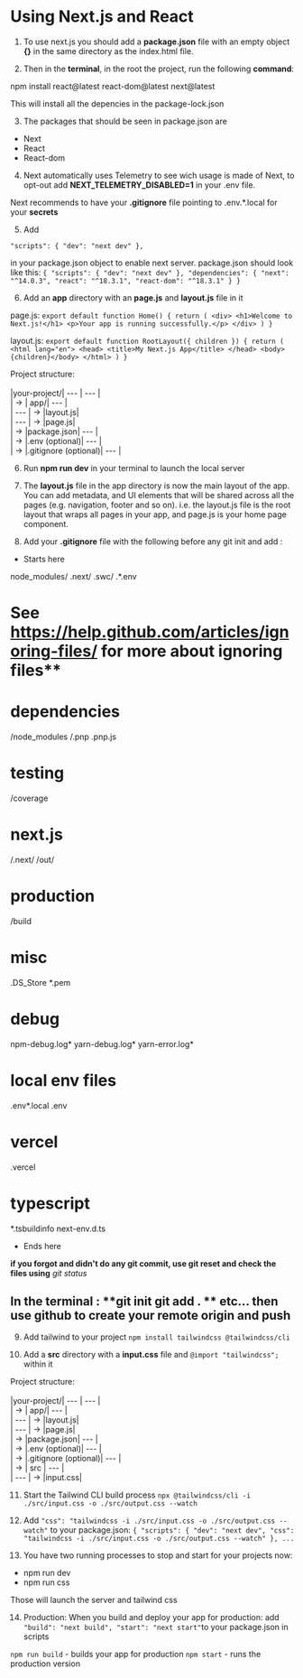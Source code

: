 # Using Next.js and React

1. To use next.js you should add a **package.json** file with an empty object **{}** in the same directory as the index.html file.

2. Then in the **terminal**, in the root the project, run the following **command**:

npm install react@latest react-dom@latest next@latest

This will install all the depencies in the package-lock.json

3. The packages that should be seen in package.json are
  - Next
  - React
  - React-dom

4. Next automatically uses Telemetry to see wich usage is made of Next, to opt-out add
**NEXT_TELEMETRY_DISABLED=1** in your .env file.

Next recommends to have your **.gitignore** file pointing to
.env.*.local
for your **secrets**

5. Add

`"scripts": {
  "dev": "next dev"
},`

in your package.json object to enable next server.
package.json should look like this:
`{
  "scripts": {
    "dev": "next dev"
  },
  "dependencies": {
    "next": "^14.0.3",
    "react": "^18.3.1",
    "react-dom": "^18.3.1"
  }
}`

6. Add an **app** directory with an **page.js** and **layout.js** file in it

page.js:
`export default function Home() {
  return (
    <div>
      <h1>Welcome to Next.js!</h1>
      <p>Your app is running successfully.</p>
    </div>
  )
}`

layout.js:
`export default function RootLayout({ children }) {
  return (
    <html lang="en">
      <head>
        <title>My Next.js App</title>
      </head>
      <body>{children}</body>
    </html>
  )
}`

Project structure: <br><br>
|your-project/|  --- | --- |<br>
| -> | app/| --- | <br>
| ---  | -> |layout.js| <br>
| ---   | -> |page.js| <br>
| -> |package.json| --- | <br>
| -> |.env (optional)| --- | <br>
| -> |.gitignore (optional)| --- | <br>

6. Run **npm run dev** in your terminal to launch the local server

7. The **layout.js** file in the app directory is now the main layout of the app. You can add metadata, and UI elements
that will be shared across all the pages (e.g. navigation, footer and so on).
i.e. the layout.js file is the root layout that wraps all pages in your app, and page.js is your home page component.

8. Add your **.gitignore** file with the following before any git init and add :

- Starts here

node_modules/
.next/
.swc/
.*.env

# See https://help.github.com/articles/ignoring-files/ for more about ignoring files**

# dependencies
/node_modules
/.pnp
.pnp.js

# testing
/coverage

# next.js
/.next/
/out/

# production
/build

# misc
.DS_Store
*.pem

# debug
npm-debug.log*
yarn-debug.log*
yarn-error.log*

# local env files
.env*.local
.env

# vercel
.vercel

# typescript
*.tsbuildinfo
next-env.d.ts

- Ends here

**if you forgot and didn't do any git commit, use **git reset** and check the files using** *git status*

## In the terminal : **git init git add . ** etc... then use github to create your remote origin and push

9. Add tailwind to your project
`npm install tailwindcss @tailwindcss/cli`

10. Add a **src** directory with a **input.css** file and
`@import "tailwindcss";`
within it

Project structure: <br><br>
|your-project/|  --- | --- |<br>
| -> | app/| --- | <br>
| ---  | -> |layout.js| <br>
| ---   | -> |page.js| <br>
| -> |package.json| --- | <br>
| -> |.env (optional)| --- | <br>
| -> |.gitignore (optional)| --- | <br>
| -> | src | --- | <br>
| ---  | -> |input.css| <br>

11. Start the Tailwind CLI build process
`npx @tailwindcss/cli -i ./src/input.css -o ./src/output.css --watch`

12. Add
`"css": "tailwindcss -i ./src/input.css -o ./src/output.css --watch"`
to your package.json:
`{
  "scripts": {
    "dev": "next dev",
    "css": "tailwindcss -i ./src/input.css -o ./src/output.css --watch"
  }, ...`

13. You have two running processes to stop and start for your projects now:
  - npm run dev
  - npm run css

  Those will launch the server and tailwind css

14. Production:
When you build and deploy your app for production:
add
`"build": "next build",
    "start": "next start"`to your package.json in scripts

`npm run build` - builds your app for production
`npm start` - runs the production version
